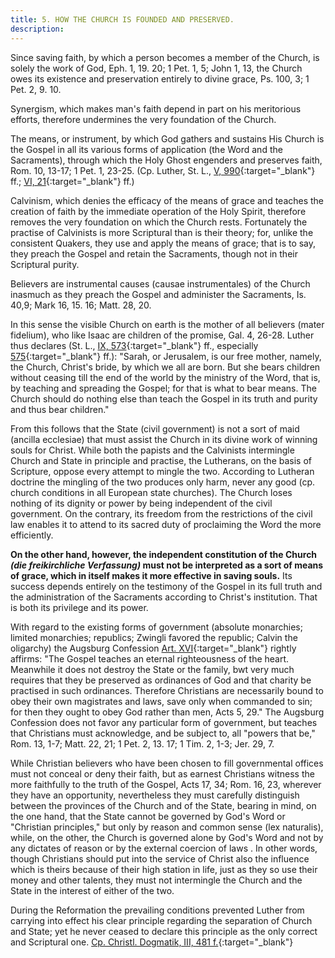 ```yaml
---
title: 5. HOW THE CHURCH IS FOUNDED AND PRESERVED.
description: 
---
```


Since saving faith, by which a person becomes a member of the Church, is solely the work of God, Eph. 1, 19. 20; 1 Pet. 1, 5; John 1, 13, the Church owes its existence and preservation entirely to divine grace, Ps. 100, 3; 1 Pet. 2, 9. 10.

Synergism, which makes man's faith depend in part on his meritorious efforts, therefore undermines the very foundation of the Church.

The means, or instrument, by which God gathers and sustains His Church is the Gospel in all its various forms of application (the Word and the Sacraments), through which the Holy Ghost engenders and preserves faith, Rom. 10, 13-17; 1 Pet. 1, 23-25. (Cp. Luther, St. L., [V, 990](https://archive.org/details/st-l-05-deep-l-en/page/n503/mode/2up){:target="_blank"} ff.; [VI, 21](https://archive.org/details/st-l-06-deep-l-en/page/n25/mode/2up){:target="_blank"} ff.)

Calvinism, which denies the efficacy of the means of grace and teaches the creation of faith by the immediate operation of the Holy Spirit, therefore removes the very foundation on which the Church rests. Fortunately the practise of Calvinists is more Scriptural than is their theory; for, unlike the consistent Quakers, they use and apply the means of grace; that is to say, they preach the Gospel and retain the Sacraments, though not in their Scriptural purity.

Believers are instrumental causes (causae instrumentales) of the Church inasmuch as they preach the Gospel and administer the Sacraments, Is. 40,9; Mark 16, 15. 16; Matt. 28, 20.

In this sense the visible Church on earth is the mother of all believers (mater fidelium), who like Isaac are children of the promise, Gal. 4, 26-28. Luther thus declares (St. L., [IX, 573](https://archive.org/details/st-l-09-deep-l-en/page/n299/mode/2up){:target="_blank"} ff., especially [575](https://archive.org/details/st-l-09-deep-l-en/page/n301/mode/2up){:target="_blank"} ff.): "Sarah, or Jerusalem, is our free mother, namely, the Church, Christ's bride, by which we all are born. But she bears children without ceasing till the end of the world by the ministry of the Word, that is, by teaching and spreading the Gospel; for that is what to bear means. The Church should do nothing else than teach the Gospel in its truth and purity and thus bear children."

From this follows that the State (civil government) is not a sort of maid (ancilla ecclesiae) that must assist the Church in its divine work of winning souls for Christ. While both the papists and the Calvinists intermingle Church and State in principle and practise, the Lutherans, on the basis of Scripture, oppose every attempt to mingle the two. According to Lutheran doctrine the mingling of the two produces only harm, never any good (cp. church conditions in all European state churches). The Church loses nothing of its dignity or power by being independent of the civil government. On the contrary, its freedom from the restrictions of the civil law enables it to attend to its sacred duty of proclaiming the Word the more efficiently.

**On the other hand, however, the independent constitution of the Church _(die freikirchliche Verfassung)_ must not be interpreted as a sort of means of grace, which in itself makes it more effective in saving souls.** Its success depends entirely on the testimony of the Gospel in its full truth and the administration of the Sacraments according to Christ's institution. That is both its privilege and its power.

With regard to the existing forms of government (absolute monarchies; limited monarchies; republics; Zwingli favored the republic; Calvin the oligarchy) the Augsburg Confession [Art. XVI](https://boc.confident.faith/ac-xvi-0005){:target="_blank"} rightly affirms: "The Gospel teaches an eternal righteousness of the heart. Meanwhile it does not destroy the State or the family, bwt very much requires that they be preserved as ordinances of God and that charity be practised in such ordinances. Therefore Christians are necessarily bound to obey their own magistrates and laws, save only when commanded to sin; for then they ought to obey God rather than men, Acts 5, 29." The Augsburg Confession does not favor any particular form of government, but teaches that Christians must acknowledge, and be subject to, all "powers that be," Rom. 13, 1-7; Matt. 22, 21; 1 Pet. 2, 13. 17; 1 Tim. 2, 1-3; Jer. 29, 7.

While Christian believers who have been chosen to fill governmental offices must not conceal or deny their faith, but as earnest Christians witness the more faithfully to the truth of the Gospel, Acts 17, 34; Rom. 16, 23, wherever they have an opportunity, nevertheless they must carefully distinguish between the provinces of the Church and of the State, bearing in mind, on the one hand, that the State cannot be governed by God's Word or "Christian principles," but only by reason and common sense (lex naturalis), while, on the other, the Church is governed alone by God's Word and not by any dictates of reason or by the external coercion of laws . In other words, though Christians should put into the service of Christ also the influence which is theirs because of their high station in life, just as they so use their money and other talents, they must not intermingle the Church and the State in the interest of either of the two.

During the Reformation the prevailing conditions prevented Luther from carrying into effect his clear principle regarding the separation of Church and State; yet he never ceased to declare this principle as the only correct and Scriptural one. [Cp. Christl. Dogmatik, III, 481 f.](https://archive.org/details/cdk-vol-3-deep-l-en-corrected-2023-11-28-no-shading/page/481/mode/2up){:target="_blank"}